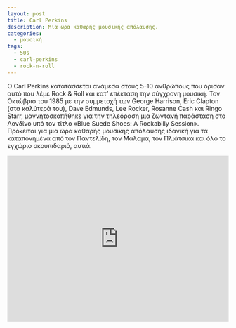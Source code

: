```yaml
---
layout: post
title: Carl Perkins
description: Μια ώρα καθαρής μουσικής απόλαυσης.
categories:
  - μουσική
tags:
  - 50s
  - carl-perkins
  - rock-n-roll
---
```


Ο Carl Perkins κατατάσσεται ανάμεσα στους 5-10 ανθρώπους που όρισαν αυτό που λέμε Rock & Roll και κατ’ επέκταση την σύγχρονη μουσική. Τον Οκτώβριο του 1985 με την συμμετοχή των George Harrison, Eric Clapton (στα καλύτερά του), Dave Edmunds, Lee Rocker, Rosanne Cash και Ringo Starr, μαγνητοσκοπήθηκε για την τηλεόραση μια ζωντανή παράσταση στο Λονδίνο υπό τον τίτλο «Blue Suede Shoes: A Rockabilly Session». Πρόκειται για μια ώρα καθαρής μουσικής απόλαυσης ιδανική για τα καταπονημένα από τον Παντελίδη, τον Μάλαμα, τον Πλιάτσικα και όλο το εγχώριο σκουπιδαριό, αυτιά.

<div class="yt-video" style="position:relative;height:0;padding-bottom:75.0%"><iframe src="https://www.youtube.com/embed/vsTH1tgIh2E?ecver=2" width="480" height="360" frameborder="0" style="position:absolute;width:100%;height:100%;left:0" allowfullscreen></iframe></div>
